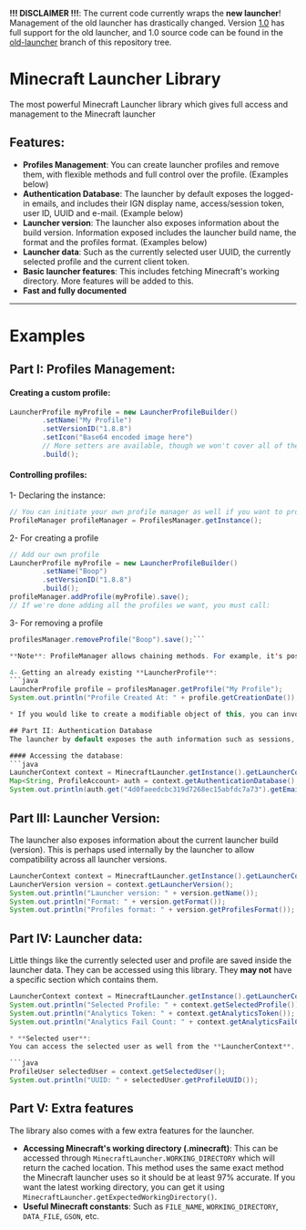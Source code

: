 **!!! DISCLAIMER !!!**: The current code currently wraps the **new launcher**! Management of the old launcher has drastically changed. Version [1.0](https://github.com/ReflxctionDev/MinecraftLauncherLibrary/releases/tag/1.0) has full support
for the old launcher, and 1.0 source code can be found in the [old-launcher](https://github.com/ReflxctionDev/MinecraftLauncherLibrary/tree/old-launcher) branch of this repository tree.

# Minecraft Launcher Library
The most powerful Minecraft Launcher library which gives full access and management to the Minecraft launcher

## Features:

* **Profiles Management**: You can create launcher profiles and remove them, with flexible methods and full control over the profile. (Examples below)
* **Authentication Database**: The launcher by default exposes the logged-in emails, and includes their IGN display name, access/session token, user ID, UUID and e-mail. (Example below)
* **Launcher version**: The launcher also exposes information about the build version. Information exposed includes the launcher build name, the format and the profiles format. (Examples below)
* **Launcher data**: Such as the currently selected user UUID, the currently selected profile and the current client token.
* **Basic launcher features**: This includes fetching Minecraft's working directory. More features will be added to this.
* **Fast and fully documented**

****
# Examples

## Part I: Profiles Management:

#### Creating a custom profile:
```java
LauncherProfile myProfile = new LauncherProfileBuilder()
        .setName("My Profile")
        .setVersionID("1.8.8")
        .setIcon("Base64 encoded image here")
        // More setters are available, though we won't cover all of them
        .build();
```

#### Controlling profiles:
1- Declaring the instance:
```java
// You can initiate your own profile manager as well if you want to provide a custom location for the launcher_version.json.
ProfileManager profileManager = ProfilesManager.getInstance();
```

2- For creating a profile
```java
// Add our own profile
LauncherProfile myProfile = new LauncherProfileBuilder()
        .setName("Boop")
        .setVersionID("1.8.8")
        .build();
profileManager.addProfile(myProfile).save();
// If we're done adding all the profiles we want, you must call:
```

3- For removing a profile
```java
profilesManager.removeProfile("Boop").save();```

**Note**: ProfileManager allows chaining methods. For example, it's possible to do **profileManager.addProfile(profile).removeProfile("Profile to remove").save();**

4- Getting an already existing **LauncherProfile**:
```java
LauncherProfile profile = profilesManager.getProfile("My Profile");
System.out.println("Profile Created At: " + profile.getCreationDate());```

* If you would like to create a modifiable object of this, you can invoke **LauncherProfile#asBuilder()** which would return a **LauncherProfileBuilder**. Do note that changes done in the builder **do not modify the parent profile object**

## Part II: Authentication Database
The launcher by default exposes the auth information such as sessions, access tokens, logged-in and selected emails, etc. You can access those from **LauncherContext**:

#### Accessing the database:
```java
LauncherContext context = MinecraftLauncher.getInstance().getLauncherContext();
Map<String, ProfileAccount> auth = context.getAuthenticationDatabase();
System.out.println(auth.get("4d0faeedcbc319d7268ec15abfdc7a73").getEmail());
```

## Part III: Launcher Version:
The launcher also exposes information about the current launcher build (version). This is perhaps used internally by the launcher to allow compatibility across all launcher versions.

```java
LauncherContext context = MinecraftLauncher.getInstance().getLauncherContext();
LauncherVersion version = context.getLauncherVersion();
System.out.println("Launcher version: " + version.getName());
System.out.println("Format: " + version.getFormat());
System.out.println("Profiles format: " + version.getProfilesFormat());
```

## Part IV: Launcher data:
Little things like the currently selected user and profile are saved inside the launcher data. They can be accessed using this library. They **may not** have a specific section which contains them.

```java
LauncherContext context = MinecraftLauncher.getInstance().getLauncherContext();
System.out.println("Selected Profile: " + context.getSelectedProfile());
System.out.println("Analytics Token: " + context.getAnalyticsToken());
System.out.println("Analytics Fail Count: " + context.getAnalyticsFailCount());```

* **Selected user**:
You can access the selected user as well from the **LauncherContext**. Data is accessible from **ProfileUser**.

```java
ProfileUser selectedUser = context.getSelectedUser();
System.out.println("UUID: " + selectedUser.getProfileUUID());
```
## Part V: Extra features
The library also comes with a few extra features for the launcher. 

* **Accessing Minecraft's working directory (.minecraft)**: This can be accessed through `MinecraftLauncher.WORKING_DIRECTORY` which will return the cached location. This method uses the same exact method the Minecraft launcher uses so it should be at least 97% accurate. If you want the latest working directory, you can get it using `MinecraftLauncher.getExpectedWorkingDirectory()`.
* **Useful Minecraft constants**: Such as `FILE_NAME`, `WORKING_DIRECTORY`, `DATA_FILE`, `GSON`, etc.
